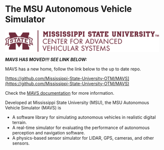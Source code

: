 # The MSU Autonomous Vehicle Simulator
![logo](docs/CAVS_OPA_Horizontal.png)

***MAVS HAS MOVED!!! SEE LINK BELOW:***

MAVS has a new home, follow the link below to the up to date repo.

[https://github.com/Mississippi-State-University-OTM/MAVS](https://github.com/Mississippi-State-University-OTM/MAVS)

Check the [MAVS documentation](https://mississippi-state-university-otm.github.io/MAVS/) for more information.

Developed at Mississippi State University (MSU), the MSU Autonomous Vehicle Simulator (MAVS) is

* A software library for simulating autonomous vehicles in realistic digital terrain.
* A real-time simulator for evaluating the performance of autonomous perception and navigation software.
* A physics-based sensor simulator for LIDAR, GPS, cameras, and other sensors.

